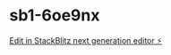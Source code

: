 # sb1-6oe9nx

[Edit in StackBlitz next generation editor ⚡️](https://stackblitz.com/~/github.com/rinoykj/sb1-6oe9nx)